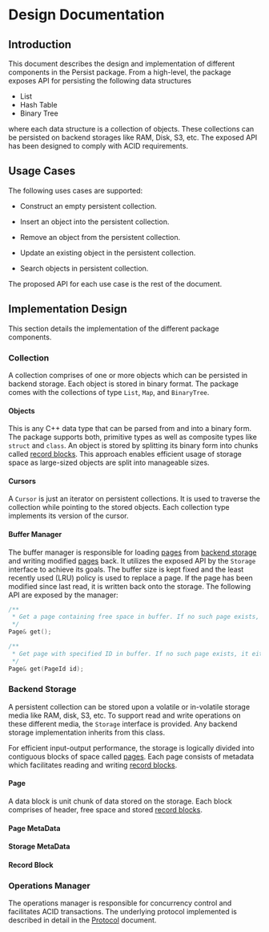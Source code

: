 <!--
 Design.md - Persist
 
 Copyright 2020 Ketan Goyal
 
 Permission is hereby granted, free of charge, to any person obtaining a copy
 of this software and associated documentation files (the "Software"), to deal
 in the Software without restriction, including without limitation the rights
 to use, copy, modify, merge, publish, distribute, sublicense, and/or sell
 copies of the Software, and to permit persons to whom the Software is
 furnished to do so, subject to the following conditions:
 
 The above copyright notice and this permission notice shall be included in all
 copies or substantial portions of the Software.
 
 THE SOFTWARE IS PROVIDED "AS IS", WITHOUT WARRANTY OF ANY KIND, EXPRESS OR
 IMPLIED, INCLUDING BUT NOT LIMITED TO THE WARRANTIES OF MERCHANTABILITY,
 FITNESS FOR A PARTICULAR PURPOSE AND NONINFRINGEMENT. IN NO EVENT SHALL THE
 AUTHORS OR COPYRIGHT HOLDERS BE LIABLE FOR ANY CLAIM, DAMAGES OR OTHER
 LIABILITY, WHETHER IN AN ACTION OF CONTRACT, TORT OR OTHERWISE, ARISING FROM,
 OUT OF OR IN CONNECTION WITH THE SOFTWARE OR THE USE OR OTHER DEALINGS IN THE
 SOFTWARE.
-->

# Design Documentation

## Introduction

This document describes the design and implementation of different components in the Persist package. From a high-level, the package exposes API for persisting the following data structures

- List
- Hash Table
- Binary Tree

where each data structure is a collection of objects. These collections can be persisted on backend storages like RAM, Disk, S3, etc. The exposed API has been designed to comply with ACID requirements.

## Usage Cases

The following uses cases are supported:

- Construct an empty persistent collection.

- Insert an object into the persistent collection.

- Remove an object from the persistent collection.

- Update an existing object in the persistent collection.

- Search objects in persistent collection.

The proposed API for each use case is the rest of the document.

## Implementation Design

This section details the implementation of the different package components.

### Collection

A collection comprises of one or more objects which can be persisted in backend storage. Each object is stored in binary format. The package comes with the collections of type `List`, `Map`, and `BinaryTree`.

#### Objects

This is any C++ data type that can be parsed from and into a binary form. The package supports both, primitive types as well as composite types like `struct` and `class`. An object is stored by splitting its binary form into chunks called [record blocks](#record-blocks). This approach enables efficient usage of storage space as large-sized objects are split into manageable sizes.

#### Cursors

A `Cursor` is just an iterator on persistent collections. It is used to traverse the collection while pointing to the stored objects. Each collection type implements its version of the cursor.

#### Buffer Manager

The buffer manager is responsible for loading [pages](#page) from [backend storage](#backend-storage) and writing modified [pages](#page) back. It utilizes the exposed API by the `Storage` interface to achieve its goals. The buffer size is kept fixed and the least recently used (LRU) policy is used to replace a page. If the page has been modified since last read, it is written back onto the storage. The following API are exposed by the manager:

```c++
/**
 * Get a page containing free space in buffer. If no such page exists, either it loads an existing one from storage or facilitates creation of a new page.
 */
Page& get();

/**
 * Get page with specified ID in buffer. If no such page exists, it either loads one from backend storage or throws PageNotFound exception.
 */
Page& get(PageId id);
```

### Backend Storage

A persistent collection can be stored upon a volatile or in-volatile storage media like RAM, disk, S3, etc. To support read and write operations on these different media, the `Storage` interface is provided. Any backend storage implementation inherits from this class.

For efficient input-output performance, the storage is logically divided into contiguous blocks of space called [pages](#page). Each page consists of metadata which facilitates reading and writing [record blocks](#record-block).

#### Page

A data block is unit chunk of data stored on the storage. Each block comprises of header, free space and stored [record blocks](#record-block).

#### Page MetaData

#### Storage MetaData

#### Record Block

### Operations Manager

The operations manager is responsible for concurrency control and facilitates ACID transactions. The underlying protocol implemented is described in detail in the [Protocol](Protocol.md) document.
